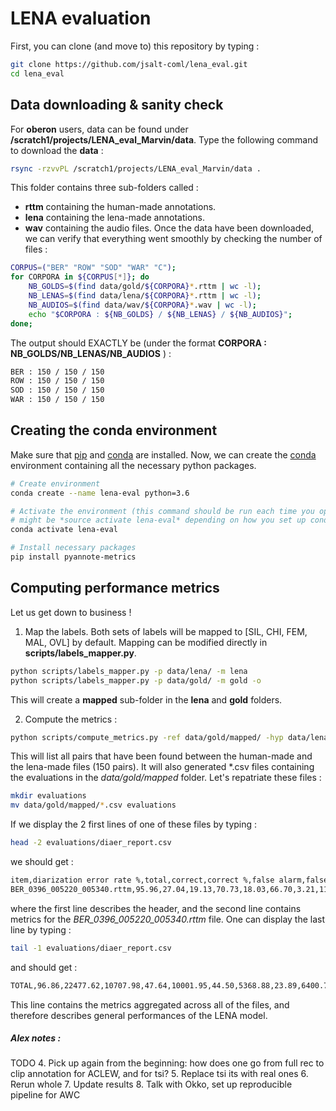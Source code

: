 # LENA evaluation

First, you can clone (and move to) this repository by typing :

```bash
git clone https://github.com/jsalt-coml/lena_eval.git
cd lena_eval
```

## Data downloading & sanity check

For **oberon** users, data can be found under **/scratch1/projects/LENA_eval_Marvin/data**. Type the following command to download the **data** :

```bash
rsync -rzvvPL /scratch1/projects/LENA_eval_Marvin/data .
```

This folder contains three sub-folders called :
- **rttm** containing the human-made annotations.
- **lena** containing the lena-made annotations.
- **wav** containing the audio files.
Once the data have been downloaded, we can verify that everything went smoothly by checking the number of files :

```bash
CORPUS=("BER" "ROW" "SOD" "WAR" "C");
for CORPORA in ${CORPUS[*]}; do 
    NB_GOLDS=$(find data/gold/${CORPORA}*.rttm | wc -l);
    NB_LENAS=$(find data/lena/${CORPORA}*.rttm | wc -l);
    NB_AUDIOS=$(find data/wav/${CORPORA}*.wav | wc -l);
    echo "$CORPORA : ${NB_GOLDS} / ${NB_LENAS} / ${NB_AUDIOS}";      
done;
```

The output should EXACTLY be (under the format **CORPORA : NB_GOLDS/NB_LENAS/NB_AUDIOS** ) :

```bash
BER : 150 / 150 / 150
ROW : 150 / 150 / 150
SOD : 150 / 150 / 150
WAR : 150 / 150 / 150
```

## Creating the conda environment

Make sure that [pip](https://pypi.org/project/pip/) and [conda](https://docs.conda.io/en/latest/) are installed.
Now, we can create the [conda](https://docs.conda.io/en/latest/) environment containing all the necessary python packages.

```bash
# Create environment
conda create --name lena-eval python=3.6

# Activate the environment (this command should be run each time you open a new terminal !)
# might be *source activate lena-eval* depending on how you set up conda
conda activate lena-eval

# Install necessary packages
pip install pyannote-metrics
```

## Computing performance metrics

Let us get down to business !

1) Map the labels. Both sets of labels will be mapped to [SIL, CHI, FEM, MAL, OVL] by default.
Mapping can be modified directly in **scripts/labels_mapper.py**.

```bash
python scripts/labels_mapper.py -p data/lena/ -m lena
python scripts/labels_mapper.py -p data/gold/ -m gold -o
```
This will create a **mapped** sub-folder in the **lena** and **gold** folders.

2) Compute the metrics :

```bash
python scripts/compute_metrics.py -ref data/gold/mapped/ -hyp data/lena/mapped/ -t diarization -m diaer coverage homogeneity completeness purity
```

This will list all pairs that have been found between the human-made and the lena-made files (150 pairs).
It will also generated *.csv files containing the evaluations in the *data/gold/mapped* folder.
Let's repatriate these files :

```bash
mkdir evaluations
mv data/gold/mapped/*.csv evaluations
```

If we display the 2 first lines of one of these files by typing :

```bash
head -2 evaluations/diaer_report.csv
```

we should get :

```bash
item,diarization error rate %,total,correct,correct %,false alarm,false alarm %,missed detection,missed detection %,confusion,confusion %
BER_0396_005220_005340.rttm,95.96,27.04,19.13,70.73,18.03,66.70,3.21,11.88,4.70,17.39
```

where the first line describes the header, and the second line contains metrics for the *BER_0396_005220_005340.rttm* file.
One can display the last line by typing :

```bash
tail -1 evaluations/diaer_report.csv
```

and should get :

```bash
TOTAL,96.86,22477.62,10707.98,47.64,10001.95,44.50,5368.88,23.89,6400.75,28.48
```

This line contains the metrics aggregated across all of the files, and therefore describes general performances of the LENA model.

##### Alex notes :
TODO
4. Pick up again from the beginning: how does one go from full rec to clip annotation for ACLEW, and for tsi?
5. Replace tsi its with real ones
6. Rerun whole
7. Update results
8. Talk with Okko, set up reproducible pipeline for AWC
